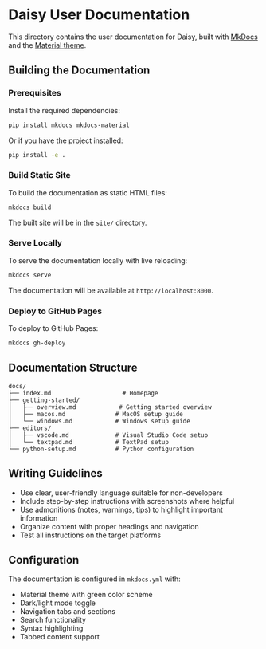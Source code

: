 # Daisy User Documentation

This directory contains the user documentation for Daisy, built with [MkDocs](https://www.mkdocs.org/) and the [Material theme](https://squidfunk.github.io/mkdocs-material/).

## Building the Documentation

### Prerequisites

Install the required dependencies:

```bash
pip install mkdocs mkdocs-material
```

Or if you have the project installed:

```bash
pip install -e .
```

### Build Static Site

To build the documentation as static HTML files:

```bash
mkdocs build
```

The built site will be in the `site/` directory.

### Serve Locally

To serve the documentation locally with live reloading:

```bash
mkdocs serve
```

The documentation will be available at `http://localhost:8000`.

### Deploy to GitHub Pages

To deploy to GitHub Pages:

```bash
mkdocs gh-deploy
```

## Documentation Structure

```
docs/
├── index.md                    # Homepage
├── getting-started/
│   ├── overview.md            # Getting started overview
│   ├── macos.md              # MacOS setup guide
│   └── windows.md            # Windows setup guide
├── editors/
│   ├── vscode.md             # Visual Studio Code setup
│   └── textpad.md            # TextPad setup
└── python-setup.md           # Python configuration
```

## Writing Guidelines

- Use clear, user-friendly language suitable for non-developers
- Include step-by-step instructions with screenshots where helpful
- Use admonitions (notes, warnings, tips) to highlight important information
- Organize content with proper headings and navigation
- Test all instructions on the target platforms

## Configuration

The documentation is configured in `mkdocs.yml` with:

- Material theme with green color scheme
- Dark/light mode toggle
- Navigation tabs and sections
- Search functionality
- Syntax highlighting
- Tabbed content support